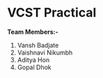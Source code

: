 # VCST Practical
**Team Members:-**
1. Vansh Badjate
2. Vaishnavi Nikumbh
3. Aditya Hon
4. Gopal Dhok
